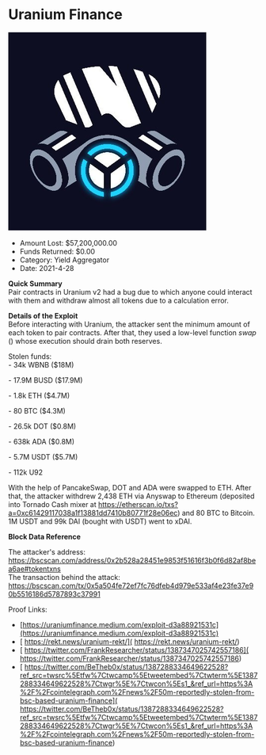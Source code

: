 # Uranium Finance
![Uranium Finance](/rektimages/Uranium-Finance.png)
- Amount Lost: $57,200,000.00
- Funds Returned: $0.00
- Category: Yield Aggregator
- Date: 2021-4-28

**Quick Summary**  
Pair contracts in Uranium v2 had a bug due to which anyone could interact with them and withdraw almost all tokens due to a calculation error.

  


 **Details of the Exploit**  
Before interacting with Uranium, the attacker sent the minimum amount of each token to pair contracts. After that, they used a low-level function _swap_ () whose execution should drain both reserves.  
  
Stolen funds:  
\- 34k WBNB ($18M)

\- 17.9M BUSD ($17.9M)

\- 1.8k ETH ($4.7M)

\- 80 BTC ($4.3M)

\- 26.5k DOT ($0.8M)

\- 638k ADA ($0.8M)

\- 5.7M USDT ($5.7M)

\- 112k U92  
  
With the help of PancakeSwap, DOT and ADA were swapped to ETH. After that, the attacker withdrew 2,438 ETH via Anyswap to Ethereum (deposited into Tornado Cash mixer at https://etherscan.io/txs?a=0xc61429117038a1f13881dd7410b80771f28e06ec) and 80 BTC to Bitcoin. 1M USDT and 99k DAI (bought with USDT) went to xDAI.

  


 **Block Data Reference**

The attacker's address:  
https://bscscan.com/address/0x2b528a28451e9853f51616f3b0f6d82af8bea6ae#tokentxns  
The transaction behind the attack:  
https://bscscan.com/tx/0x5a504fe72ef7fc76dfeb4d979e533af4e23fe37e90b5516186d5787893c37991


Proof Links:
- [https://uraniumfinance.medium.com/exploit-d3a88921531c](https://uraniumfinance.medium.com/exploit-d3a88921531c)
- [ https://rekt.news/uranium-rekt/]( https://rekt.news/uranium-rekt/)
- [ https://twitter.com/FrankResearcher/status/1387347025742557186]( https://twitter.com/FrankResearcher/status/1387347025742557186)
- [ https://twitter.com/BeTheb0x/status/1387288334649622528?ref_src=twsrc%5Etfw%7Ctwcamp%5Etweetembed%7Ctwterm%5E1387288334649622528%7Ctwgr%5E%7Ctwcon%5Es1_&ref_url=https%3A%2F%2Fcointelegraph.com%2Fnews%2F50m-reportedly-stolen-from-bsc-based-uranium-finance]( https://twitter.com/BeTheb0x/status/1387288334649622528?ref_src=twsrc%5Etfw%7Ctwcamp%5Etweetembed%7Ctwterm%5E1387288334649622528%7Ctwgr%5E%7Ctwcon%5Es1_&ref_url=https%3A%2F%2Fcointelegraph.com%2Fnews%2F50m-reportedly-stolen-from-bsc-based-uranium-finance)



